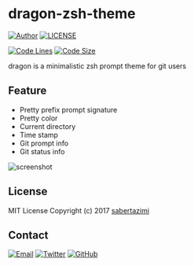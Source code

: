 # dragon-zsh-theme

[![Author](https://img.shields.io/badge/author-sabertaz-lightgrey?style=for-the-badge)](https://github.com/sabertazimi)
[![LICENSE](https://img.shields.io/github/license/sabertazimi/dragon-zsh-theme?style=for-the-badge)](https://raw.githubusercontent.com/sabertazimi/dragon-zsh-theme/main/LICENSE)

[![Code Lines](https://img.shields.io/tokei/lines/github/sabertazimi/dragon-zsh-theme?style=for-the-badge&logo=visualstudiocode)](https://github.com/sabertazimi/dragon-zsh-theme)
[![Code Size](https://img.shields.io/github/languages/code-size/sabertazimi/dragon-zsh-theme?logo=visualstudiocode&style=for-the-badge)](https://github.com/sabertazimi/dragon-zsh-theme)

dragon is a minimalistic zsh prompt theme for git users

## Feature

*   Pretty prefix prompt signature
*   Pretty color
*   Current directory
*   Time stamp
*   Git prompt info
*   Git status info

![screenshot](https://github.com/sabertazimi/dragon-zsh-theme/raw/main/dragon-zsh-theme.png)

## License

MIT License Copyright (c) 2017 [sabertazimi](https://github.com/sabertazimi)

## Contact

[![Email](https://img.shields.io/badge/-Gmail-ea4335?style=for-the-badge&logo=gmail&logoColor=white)](mailto:sabertazimi@gmail.com)
[![Twitter](https://img.shields.io/badge/-Twitter-1da1f2?style=for-the-badge&logo=twitter&logoColor=white)](https://twitter.com/sabertazimi)
[![GitHub](https://img.shields.io/badge/-GitHub-181717?style=for-the-badge&logo=github&logoColor=white)](https://github.com/sabertazimi)
